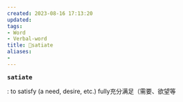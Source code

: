 ```yaml
---
created: 2023-08-16 17:13:20
updated: 
tags: 
- Word
- Verbal-word
title: 🚩satiate
aliases:
- 
---
```


<pre><strong>satiate</strong></pre>
: to satisfy (a need, desire, etc.) fully充分满足（需要、欲望等